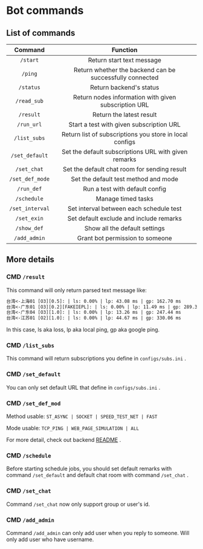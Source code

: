 # Bot commands

## List of commands

|     Command     |                         Function                         |
| :-------------: | :------------------------------------------------------: |
|    `/start`     |                Return start text message                 |
|     `/ping`     | Return whether the backend can be successfully connected |
|    `/status`    |                 Return backend's status                  |
|   `/read_sub`   |   Return nodes information with given subscription URL   |
|    `/result`    |                 Return the latest result                 |
|   `/run_url`    |         Start a test with given subscription URL         |
|  `/list_subs`   | Return list of subscriptions you store in local configs  |
| `/set_default`  |   Set the default subscriptions URL with given remarks   |
|   `/set_chat`   |       Set the default chat room for sending result       |
| `/set_def_mode` |           Set the default test method and mode           |
|   `/run_def`    |              Run a test with default config              |
|   `/schedule`   |                    Manage timed tasks                    |
| `/set_interval` |         Set interval between each schedule test          |
|   `/set_exin`   |         Set default exclude and include remarks          |
|   `/show_def`   |         Show all the default settings                    |
|   `/add_admin`  |         Grant bot permission to someone                  |

## More details

### CMD `/result`

This command will only return parsed text message like:

```reStructuredText
台湾<-上海01 [O3][0.5]: | ls: 0.00% | lp: 43.08 ms | gp: 162.70 ms
台湾<-广东01 [O3][0.2][FAKEIEPL]: | ls: 0.00% | lp: 11.49 ms | gp: 289.30 ms
台湾<-广东04 [O3][1.0]: | ls: 0.00% | lp: 13.26 ms | gp: 247.44 ms
台湾<-江苏01 [O2][1.0]: | ls: 0.00% | lp: 44.67 ms | gp: 330.06 ms
```

In this case, ls aka loss, lp aka local ping, gp aka google ping.

### CMD `/list_subs`

This command will return subscriptions you define in `configs/subs.ini` .

### CMD `/set_default`

You can only set default URL that define in `configs/subs.ini` .

### CMD `/set_def_mod`

Method usable: `ST_ASYNC | SOCKET | SPEED_TEST_NET | FAST`

Mode usable: `TCP_PING | WEB_PAGE_SIMULATION | ALL`

For more detail, check out backend [README](https://github.com/NyanChanMeow/SSRSpeed#test-modes) .

### CMD `/schedule`

Before starting schedule jobs, you should set default remarks with command `/set_default` and default chat room with command `/set_chat` .

### CMD `/set_chat` 

Command `/set_chat` now only support group or user's id.

### CMD `/add_admin`

Command `/add_admin` can only add user when you reply to someone. Will only add user who have username. 